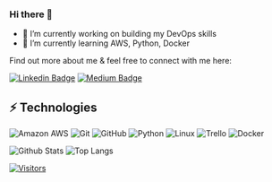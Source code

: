 <!--
**jesminegandhi/jesminegandhi** is a ✨ _special_ ✨ repository because its `README.md` (this file) appears on your GitHub profile.

<!-- LUIT GitHub Profile Template -->

<!-- Keep "Hi there" or replace it with a greeting of your own! -->

### Hi there 👋

- 🔭 I’m currently working on building my DevOps skills
- 🌱 I’m currently learning AWS, Python, Docker

<!-- Introduce yourself and give a brief introduction about yourself here.  Also include what tech you're interested in and what you are currently learning -->

Find out more about me & feel free to connect with me here:

<!-- Replace the fields below with the information requested. Remember to remove the encapsulating <> characters. For spaces in names, use %20 (e.g. Broadus%20Palmer) -->

[![Linkedin Badge](https://img.shields.io/badge/-Jesmine%20Gandhi-blue?style=flat-square&logo=Linkedin&logoColor=white&link=https://www.linkedin.com/in/jesmine-gandhi/)](https://www.linkedin.com/in/jesmine-gandhi/)
[![Medium Badge](https://img.shields.io/badge/Jesmine%20Gandhi-12100E?style=flat-square&logo=medium&logoColor=white&link=https://medium.com/@jesminegandhi)](https://medium.com/@jesminegandhi)

## ⚡ Technologies

<!-- Check out the Badges folder for more badges -->

![Amazon AWS](https://img.shields.io/badge/Amazon%20AWS-232F3E?style=flat-square&logo=amazon-aws)
![Git](https://img.shields.io/badge/-Git-black?style=flat-square&logo=git)
![GitHub](https://img.shields.io/badge/-GitHub-181717?style=flat-square&logo=github)
![Python](https://img.shields.io/badge/-Python-black?style=flat-square&logo=Python)
![Linux](https://img.shields.io/badge/Linux-FCC624?style=flat-square&logo=linux&logoColor=black)
![Trello](https://img.shields.io/badge/Trello-%23026AA7.svg?style=flat-square&logo=Trello&logoColor=white)
![Docker](https://img.shields.io/badge/docker-%230db7ed.svg?style=for-the-badge&logo=docker&logoColor=white)
<!-- ![Terraform](https://img.shields.io/badge/terraform-%235835CC.svg?style=for-the-badge&logo=terraform&logoColor=white) -->

<!-- Replace the fields below with the information requested. Remember to remove the encapsulating <> characters. -->

![Github Stats](https://github-readme-stats.vercel.app/api?username=jesminegandhi&count_private=true&show_icons=true&include_all_commits=true)
![Top Langs](https://github-readme-stats.vercel.app/api/top-langs/?username=jesminegandhi&hide=TeX&layout=compact)


[![Visitors](https://api.visitorbadge.io/api/visitors?path=jesminegandhi%2Fjesminegandhi&label=VISITORS&countColor=%23263759)](https://visitorbadge.io/status?path=jesminegandhi%2Fjesminegandhi)
